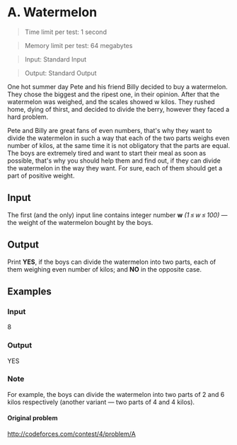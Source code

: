 # A. Watermelon
> Time limit per test: 1 second

> Memory limit per test: 64 megabytes

> Input: Standard Input

> Output: Standard Output

One hot summer day Pete and his friend Billy decided to buy a watermelon. They chose the biggest and the ripest one, in their opinion. After that the watermelon was weighed, and the scales showed w kilos. They rushed home, dying of thirst, and decided to divide the berry, however they faced a hard problem.

Pete and Billy are great fans of even numbers, that's why they want to divide the watermelon in such a way that each of the two parts weighs even number of kilos, at the same time it is not obligatory that the parts are equal. The boys are extremely tired and want to start their meal as soon as possible, that's why you should help them and find out, if they can divide the watermelon in the way they want. For sure, each of them should get a part of positive weight.

## Input

The first (and the only) input line contains integer number **w** *(1 ≤ w ≤ 100)* — the weight of the watermelon bought by the boys.

## Output

Print **YES**, if the boys can divide the watermelon into two parts, each of them weighing even number of kilos; and **NO** in the opposite case.

## Examples

### Input

8

### Output

YES

### Note

For example, the boys can divide the watermelon into two parts of 2 and 6 kilos respectively (another variant — two parts of 4 and 4 kilos).

#### Original problem 

http://codeforces.com/contest/4/problem/A
